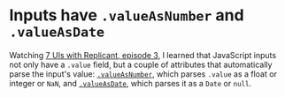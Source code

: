 # Inputs have `.valueAsNumber` and `.valueAsDate`

Watching [7 UIs with Replicant, episode 3](https://www.youtube.com/watch?v=l_YMx8ytrBw), I learned that JavaScript inputs not only have a `.value` field, but a couple of attributes that automatically parse the input's value: [`.valueAsNumber`](https://developer.mozilla.org/en-US/docs/Web/API/HTMLInputElement/valueAsNumber), which parses `.value` as a float or integer or `NaN`, and [`.valueAsDate`](https://developer.mozilla.org/en-US/docs/Web/API/HTMLInputElement/valueAsDate), which parses it as a `Date` or `null`.
